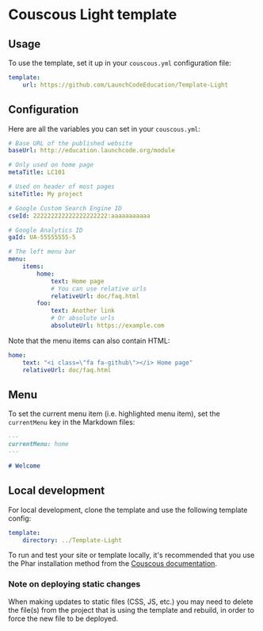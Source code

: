 # Couscous Light template

## Usage

To use the template, set it up in your `couscous.yml` configuration file:

```yaml
template:
    url: https://github.com/LaunchCodeEducation/Template-Light
```

## Configuration

Here are all the variables you can set in your `couscous.yml`:

```yaml
# Base URL of the published website
baseUrl: http://education.launchcode.org/module

# Only used on home page
metaTitle: LC101

# Used on header of most pages
siteTitle: My project

# Google Custom Search Engine ID
cseId: 222222222222222222222:aaaaaaaaaaa

# Google Analytics ID
gaId: UA-55555555-5

# The left menu bar
menu:
    items:
        home:
            text: Home page
            # You can use relative urls
            relativeUrl: doc/faq.html
        foo:
            text: Another link
            # Or absolute urls
            absoluteUrl: https://example.com
```

Note that the menu items can also contain HTML:

```yaml
home:
    text: "<i class=\"fa fa-github\"></i> Home page"
    relativeUrl: doc/faq.html
```

## Menu

To set the current menu item (i.e. highlighted menu item), set the `currentMenu`
key in the Markdown files:

```markdown
---
currentMenu: home
---

# Welcome
```

## Local development

For local development, clone the template and use the following template config:

```yaml
template:
    directory: ../Template-Light
```

To run and test your site or template locally, it's recommended that you use the Phar installation method from the [Couscous documentation](http://couscous.io/docs/getting-started.html).

### Note on deploying static changes

When making updates to static files (CSS, JS, etc.) you may need to delete the file(s) from the project that is using the template and rebuild, in order to force the new file to be deployed.
